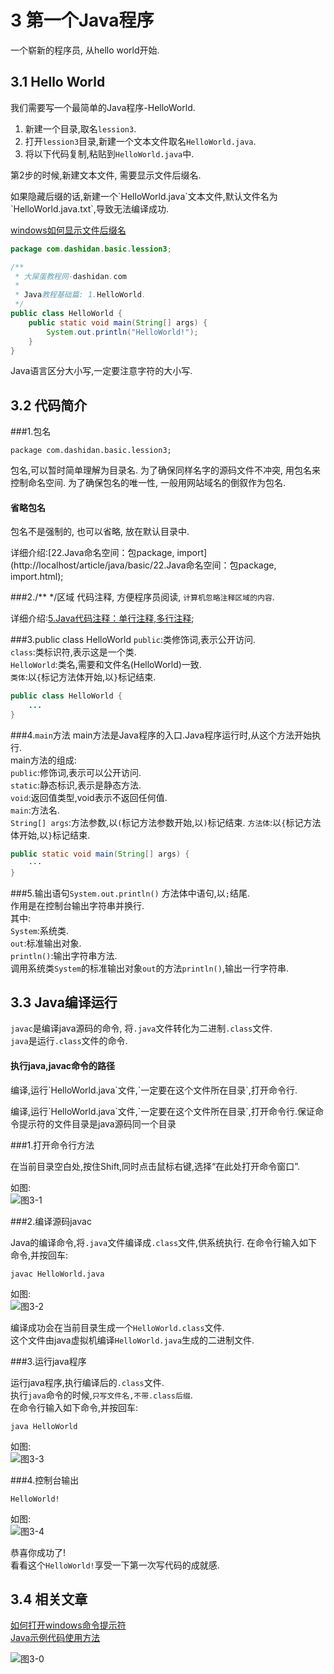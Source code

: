 3 第一个Java程序
===

<div class="jumbotron">
<p>一个崭新的程序员, 从hello world开始.</p>  
</div>

3.1 Hello World
---

我们需要写一个最简单的Java程序-HelloWorld.
1. 新建一个目录,取名`lession3`.
2. 打开`lession3`目录,新建一个文本文件取名`HelloWorld.java`.
3. 将以下代码复制,粘贴到`HelloWorld.java`中.   
	   
<div class="bs-callout bs-callout-warning">
	<p>第2步的时候,新建文本文件, 需要显示文件后缀名.</p>	<p>如果隐藏后缀的话,新建一个`HelloWorld.java`文本文件,默认文件名为`HelloWorld.java.txt`,导致无法编译成功.</p>
	<p><a href="http://localhost/article/windows/basic/windows如何显示文件后缀名.html">windows如何显示文件后缀名</a></p>
</div>	

```java
package com.dashidan.basic.lession3;

/**
 * 大屎蛋教程网-dashidan.com
 *
 * Java教程基础篇: 1.HelloWorld.
 */
public class HelloWorld {
    public static void main(String[] args) {
        System.out.println("HelloWorld!");
    }
}

```

<div class="bs-callout bs-callout-warning">
<p>Java语言区分大小写,一定要注意字符的大小写.</p>
</div>

3.2 代码简介
---

###1.包名

	package com.dashidan.basic.lession3;
	
包名,可以暂时简单理解为目录名.
为了确保同样名字的源码文件不冲突, 用包名来控制命名空间. 为了确保包名的唯一性, 一般用网站域名的倒叙作为包名.

<div class="bs-callout bs-callout-info">
    <h4>省略包名</h4>
	<p>包名不是强制的, 也可以省略, 放在默认目录中.</p>
</div>


详细介绍:[22.Java命名空间：包package, import](http://localhost/article/java/basic/22.Java命名空间：包package, import.html);

###2./** */区域
代码注释, 方便程序员阅读, `计算机忽略注释区域的内容`.

详细介绍:[5.Java代码注释：单行注释,多行注释](http://localhost/article/java/basic/5.Java代码注释：单行注释,多行注释.html);
 
###3.public class HelloWorld
`public`:类修饰词,表示公开访问.   
`class`:类标识符,表示这是一个类.   
`HelloWorld`:类名,需要和文件名(HelloWorld)一致.   
`类体`:以`{`标记方法体开始,以`}`标记结束.   
```java
public class HelloWorld {
	...
}
```

###4.`main`方法
main方法是Java程序的入口.Java程序运行时,从这个方法开始执行.  
main方法的组成:   
`public`:修饰词,表示可以公开访问.    
`static`:静态标识,表示是静态方法.   
`void`:返回值类型,void表示不返回任何值.   
`main`:方法名.   
`String[] args`:方法参数,以`(`标记方法参数开始,以`)`标记结束.
`方法体`:以`{`标记方法体开始,以`}`标记结束.   

```java
public static void main(String[] args) {
	···
}
```

###5.输出语句`System.out.println()`
方法体中语句,以`;`结尾.   
作用是在控制台输出字符串并换行.  
其中:   
`System`:系统类.   
`out`:标准输出对象.   
`println()`:输出字符串方法.   
调用系统类`System`的标准输出对象`out`的方法`println()`,输出一行字符串.

3.3 Java编译运行
---

`javac`是编译java源码的命令, 将`.java`文件转化为二进制`.class`文件.    
`java`是运行`.class`文件的命令.    

<div class="bs-callout bs-callout-warning">
    <h4>执行java,javac命令的路径</h4>
	<p>编译,运行`HelloWorld.java`文件,`一定要在这个文件所在目录`,打开命令行.</p>
	<p>编译,运行`HelloWorld.java`文件,`一定要在这个文件所在目录`,打开命令行.保证命令提示符的文件目录是java源码同一个目录</p>
</div>

###1.打开命令行方法

在当前目录空白处,按住Shift,同时点击鼠标右键,选择“在此处打开命令窗口”.

如图:   
![图3-1](http://localhost/img/java/basic/3-1.png)   

###2.编译源码javac

Java的编译命令,将`.java`文件编译成`.class`文件,供系统执行.
在命令行输入如下命令,并按回车:
	
	javac HelloWorld.java

如图:   
![图3-2](http://localhost/img/java/basic/3-2.png)   

编译成功会在当前目录生成一个`HelloWorld.class`文件.   
这个文件由java虚拟机编译`HelloWorld.java`生成的二进制文件.   

###3.运行java程序

运行java程序,执行编译后的`.class`文件.   
执行`java`命令的时候,`只写文件名,不带.class后缀`.   
在命令行输入如下命令,并按回车:
	
	java HelloWorld

如图:   
![图3-3](http://localhost/img/java/basic/3-3.png)   

###4.控制台输出

	HelloWorld!
	
如图:   
![图3-4](http://localhost/img/java/basic/3-4.png)   

恭喜你成功了!      
看看这个`HelloWorld!`享受一下第一次写代码的成就感.   

3.4 相关文章
---

[如何打开windows命令提示符](http://localhost/article/windows/basic/2.如何打开windows命令提示符.html)    
[Java示例代码使用方法](http://localhost/article/java/addenda/Java示例代码使用方法.html)   


![图3-0](http://localhost/img/java/basic/3-0.jpg)  
